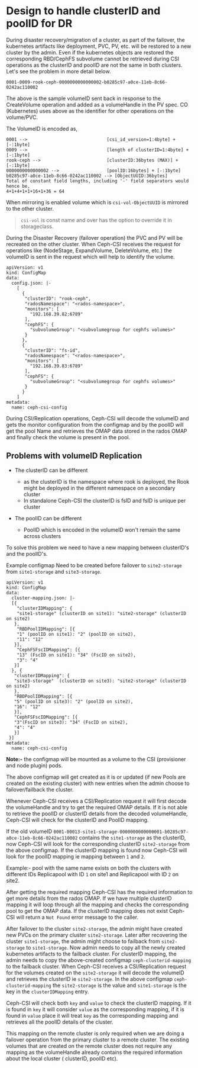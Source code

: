 # Design to handle clusterID and poolID for DR

During disaster recovery/migration of a cluster, as part of the failover, the
kubernetes artifacts like deployment, PVC, PV, etc. will be restored to a new
cluster by the admin. Even if the kubernetes objects are restored the
corresponding RBD/CephFS subvolume cannot be retrieved during CSI operations as
the clusterID and poolID are not the same in both clusters. Let's see the
problem in more detail below.

`0001-0009-rook-ceph-0000000000000002-b0285c97-a0ce-11eb-8c66-0242ac110002`

The above is the sample volumeID sent back in response to the CreateVolume
operation and added as a volumeHandle in the PV spec. CO (Kubernetes) uses above
as the identifier for other operations on the volume/PVC.

The VolumeID is encoded as,

```text
0001 -->                              [csi_id_version=1:4byte] + [-:1byte]
0009 -->                              [length of clusterID=1:4byte] + [-:1byte]
rook-ceph -->                         [clusterID:36bytes (MAX)] + [-:1byte]
0000000000000002 -->                  [poolID:16bytes] + [-:1byte]
b0285c97-a0ce-11eb-8c66-0242ac110002 --> [ObjectUUID:36bytes]
Total of constant field lengths, including '-' field separators would hence be,
4+1+4+1+1+16+1+36 = 64
```

When mirroring is enabled volume which is `csi-vol-ObjectUUID` is mirrored to
the other cluster.

> `csi-vol` is const name and over has the option to override it in
> storageclass.

During the Disaster Recovery (failover operation) the PVC and PV will be
recreated on the other cluster. When Ceph-CSI receives the request for
operations like (NodeStage, ExpandVolume, DeleteVolume, etc.) the volumeID is
sent in the request which will help to identify the volume.

```yaml=
apiVersion: v1
kind: ConfigMap
data:
  config.json: |-
    [
      {
       "clusterID": "rook-ceph",
       "radosNamespace": "<rados-namespace>",
       "monitors": [
         "192.168.39.82:6789"
       ],
       "cephFS": {
         "subvolumeGroup": "<subvolumegroup for cephfs volumes>"
       }
      },
      {
       "clusterID": "fs-id",
       "radosNamespace": "<rados-namespace>",
       "monitors": [
         "192.168.39.83:6789"
       ],
       "cephFS": {
         "subvolumeGroup": "<subvolumegroup for cephfs volumes>"
       }
      }
    ]
metadata:
  name: ceph-csi-config
```

During CSI/Replication operations, Ceph-CSI will decode the volumeID and gets
the monitor configuration from the configmap and by the poolID will get the pool
Name and retrieves the OMAP data stored in the rados OMAP and finally check the
volume is present in the pool.

## Problems with volumeID Replication

* The clusterID can be different
  * as the clusterID is the namespace where rook is deployed, the Rook might
    be deployed in the different namespace on a secondary cluster
  * In standalone Ceph-CSI the clusterID is fsID and fsID is unique per
    cluster

* The poolID can be different
  * PoolID which is encoded in the volumeID won't remain the same across
    clusters

To solve this problem we need to have a new mapping between clusterID's and the
poolID's.

Example configmap Need to be created before failover to `site2-storage` from
`site1-storage` and `site3-storage`.

```yaml=
apiVersion: v1
kind: ConfigMap
data:
  cluster-mapping.json: |-
  [{
    "clusterIDMapping": {
    "site1-storage" (clusterID on site1): "site2-storage" (clusterID on site2)
   },
    "RBDPoolIDMapping": [{
    "1" (poolID on site1): "2" (poolID on site2),
    "11": "12"
   }],
    "CephFSFscIDMapping": [{
    "13" (FscID on site1): "34" (FscID on site2),
    "3": "4"
   }]
  }, {
   "clusterIDMapping": {
   "site3-storage"  (clusterID on site3): "site2-storage" (clusterID on site2)
   },
   "RBDPoolIDMapping": [{
   "5" (poolID on site3): "2" (poolID on site2),
   "16": "12"
   }],
   "CephFSFscIDMapping": [{
   "3"(FscID on site3): "34" (FscID on site2),
   "4": "4"
   }]
 }]
metadata:
  name: ceph-csi-config
```

**Note:-** the configmap will be mounted as a volume to the CSI (provisioner and
node plugin) pods.

The above configmap will get created as it is or updated (if new Pools are
created on the existing cluster) with new entries when the admin choose to
failover/failback the cluster.

Whenever Ceph-CSI receives a CSI/Replication request it will first decode the
volumeHandle and try to get the required OMAP details. If it is not able to
retrieve the poolID or clusterID details from the decoded volumeHandle, Ceph-CSI
will check for the clusterID and PoolID mapping.

If the old volumeID
`0001-00013-site1-storage-0000000000000001-b0285c97-a0ce-11eb-8c66-0242ac110002`
contains the `site1-storage` as the clusterID, now Ceph-CSI will look for the
corresponding clusterID `site2-storage` from the above configmap. If the
clusterID mapping is found now Ceph-CSI will look for the poolID mapping ie
mapping between `1` and `2`.

Example:- pool with the same name exists on both the clusters with different IDs
Replicapool with ID `1` on site1 and Replicapool with ID `2` on site2.

After getting the required mapping Ceph-CSI has the required information to get
more details from the rados OMAP. If we have multiple clusterID mapping it will
loop through all the mapping and checks the corresponding pool to get the OMAP
data. If the clusterID mapping does not exist Ceph-CSI will return a `Not Found`
error message to the caller.

After failover to the cluster `site2-storage`, the admin might have created new
PVCs on the primary cluster `site2-storage`. Later after recovering the
cluster `site1-storage`, the admin might choose to failback from
`site2-storage` to `site1-storage`. Now admin needs to copy all the newly
created kubernetes artifacts to the failback cluster. For clusterID mapping, the
admin needs to copy the above-created configmap `ceph-clusterid-mapping` to the
failback cluster. When Ceph-CSI receives a CSI/Replication request for the
volumes created on the `site2-storage` it will decode the volumeID and retrieves
the clusterID ie `site2-storage`. In the above configmap
`ceph-clusterid-mapping` the `site2-storage` is the value and `site1-storage`
is the key in the `clusterIDMapping` entry.

Ceph-CSI will check both `key` and `value` to check the clusterID mapping. If it
is found in `key` it will consider `value` as the corresponding mapping, if it
is found in `value` place it will treat `key` as the corresponding mapping and
retrieves all the poolID details of the cluster.

This mapping on the remote cluster is only required when we are doing a failover
operation from the primary cluster to a remote cluster. The existing volumes
that are created on the remote cluster does not require any mapping as the
volumeHandle already contains the required information about the local cluster (
clusterID, poolID etc).
